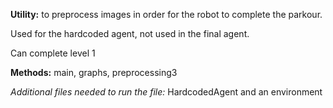 **Utility:** to preprocess images in order for the robot to complete the parkour.

Used for the hardcoded agent, not used in the final agent.

Can complete level 1

**Methods:** main, graphs, preprocessing3

_Additional files needed to run the file:_ HardcodedAgent and an environment
